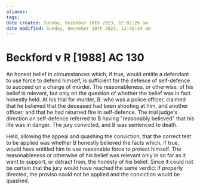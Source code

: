 ```yaml
---
aliases: 
tags: 
date created: Sunday, December 10th 2023, 12:02:26 am
date modified: Sunday, December 10th 2023, 12:40:24 am
---
```


# Beckford v R [1988] AC 130

An honest belief in circumstances which, if true, would entitle a defendant to use force to defend himself, is sufficient for the defence of self-defence to succeed on a charge of murder. The reasonableness, or otherwise, of his belief is relevant, but only on the question of whether the belief was in fact honestly held. At his trial for murder, B. who was a police officer, claimed that he believed that the deceased had been shooting at him, and another officer; and that he had returned fire in self-defence. The trial judge's direction on self-defence referred to B having "reasonably believed" that his life was in danger. The jury convicted, and B was sentenced to death.

Held, allowing the appeal and quashing the conviction, that the correct test to be applied was whether B honestly believed the facts which, if true, would have entitled him to use reasonable force to protect himself. The reasonableness or otherwise of his belief was relevant only in so far as it went to support, or detract from, the honesty of his belief. Since it could not be certain that the jury would have reached the same verdict if properly directed, the proviso could not be applied and the conviction would be quashed.

